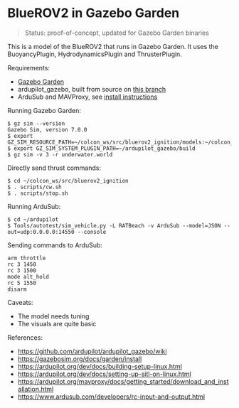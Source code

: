 # BlueROV2 in Gazebo Garden

> Status: proof-of-concept, updated for Gazebo Garden binaries

This is a model of the BlueROV2 that runs in Gazebo Garden.
It uses the BuoyancyPlugin, HydrodynamicsPlugin and ThrusterPlugin.

Requirements:
* [Gazebo Garden](https://gazebosim.org/docs/garden/install)
* ardupilot_gazebo, built from source on [this branch](https://github.com/ArduPilot/ardupilot_gazebo/tree/ignition-garden)
* ArduSub and MAVProxy, see [install instructions](https://ardupilot.org/dev/docs/building-setup-linux.html)

Running Gazebo Garden:
~~~
$ gz sim --version
Gazebo Sim, version 7.0.0
$ export GZ_SIM_RESOURCE_PATH=~/colcon_ws/src/bluerov2_ignition/models:~/colcon_ws/src/bluerov2_ignition/worlds
$ export GZ_SIM_SYSTEM_PLUGIN_PATH=~/ardupilot_gazebo/build
$ gz sim -v 3 -r underwater.world
~~~

Directly send thrust commands:
~~~
$ cd ~/colcon_ws/src/bluerov2_ignition
$ . scripts/cw.sh
$ . scripts/stop.sh
~~~

Running ArduSub:
~~~
$ cd ~/ardupilot
$ Tools/autotest/sim_vehicle.py -L RATBeach -v ArduSub --model=JSON --out=udp:0.0.0.0:14550 --console
~~~

Sending commands to ArduSub:
~~~
arm throttle
rc 3 1450     
rc 3 1500
mode alt_hold
rc 5 1550
disarm
~~~

Caveats:
* The model needs tuning
* The visuals are quite basic

References:
* https://github.com/ardupilot/ardupilot_gazebo/wiki
* https://gazebosim.org/docs/garden/install
* https://ardupilot.org/dev/docs/building-setup-linux.html
* https://ardupilot.org/dev/docs/setting-up-sitl-on-linux.html
* https://ardupilot.org/mavproxy/docs/getting_started/download_and_installation.html
* https://www.ardusub.com/developers/rc-input-and-output.html
